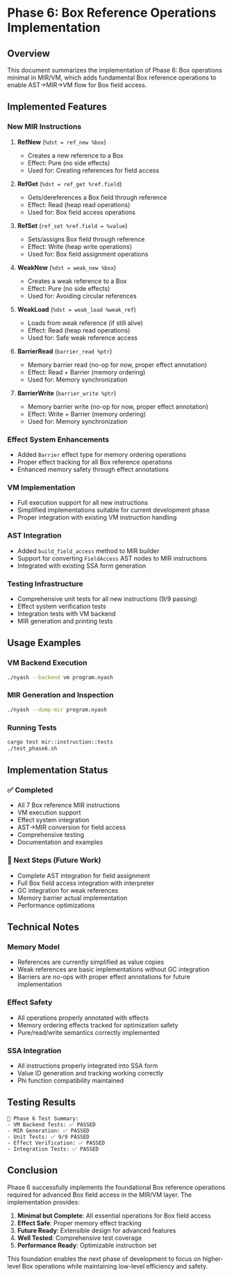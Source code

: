 # Phase 6: Box Reference Operations Implementation

## Overview

This document summarizes the implementation of Phase 6: Box operations minimal in MIR/VM, which adds fundamental Box reference operations to enable AST→MIR→VM flow for Box field access.

## Implemented Features

### New MIR Instructions

1. **RefNew** (`%dst = ref_new %box`)
   - Creates a new reference to a Box
   - Effect: Pure (no side effects)
   - Used for: Creating references for field access

2. **RefGet** (`%dst = ref_get %ref.field`)
   - Gets/dereferences a Box field through reference
   - Effect: Read (heap read operations)
   - Used for: Box field access operations

3. **RefSet** (`ref_set %ref.field = %value`)
   - Sets/assigns Box field through reference
   - Effect: Write (heap write operations)
   - Used for: Box field assignment operations

4. **WeakNew** (`%dst = weak_new %box`)
   - Creates a weak reference to a Box
   - Effect: Pure (no side effects)
   - Used for: Avoiding circular references

5. **WeakLoad** (`%dst = weak_load %weak_ref`)
   - Loads from weak reference (if still alive)
   - Effect: Read (heap read operations)
   - Used for: Safe weak reference access

6. **BarrierRead** (`barrier_read %ptr`)
   - Memory barrier read (no-op for now, proper effect annotation)
   - Effect: Read + Barrier (memory ordering)
   - Used for: Memory synchronization

7. **BarrierWrite** (`barrier_write %ptr`)
   - Memory barrier write (no-op for now, proper effect annotation)
   - Effect: Write + Barrier (memory ordering)
   - Used for: Memory synchronization

### Effect System Enhancements

- Added `Barrier` effect type for memory ordering operations
- Proper effect tracking for all Box reference operations
- Enhanced memory safety through effect annotations

### VM Implementation

- Full execution support for all new instructions
- Simplified implementations suitable for current development phase
- Proper integration with existing VM instruction handling

### AST Integration

- Added `build_field_access` method to MIR builder
- Support for converting `FieldAccess` AST nodes to MIR instructions
- Integrated with existing SSA form generation

### Testing Infrastructure

- Comprehensive unit tests for all new instructions (9/9 passing)
- Effect system verification tests
- Integration tests with VM backend
- MIR generation and printing tests

## Usage Examples

### VM Backend Execution
```bash
./nyash --backend vm program.nyash
```

### MIR Generation and Inspection
```bash
./nyash --dump-mir program.nyash
```

### Running Tests
```bash
cargo test mir::instruction::tests
./test_phase6.sh
```

## Implementation Status

### ✅ Completed
- All 7 Box reference MIR instructions
- VM execution support
- Effect system integration
- AST→MIR conversion for field access
- Comprehensive testing
- Documentation and examples

### 🔄 Next Steps (Future Work)
- Complete AST integration for field assignment
- Full Box field access integration with interpreter
- GC integration for weak references
- Memory barrier actual implementation
- Performance optimizations

## Technical Notes

### Memory Model
- References are currently simplified as value copies
- Weak references are basic implementations without GC integration
- Barriers are no-ops with proper effect annotations for future implementation

### Effect Safety
- All operations properly annotated with effects
- Memory ordering effects tracked for optimization safety
- Pure/read/write semantics correctly implemented

### SSA Integration
- All instructions properly integrated into SSA form
- Value ID generation and tracking working correctly
- Phi function compatibility maintained

## Testing Results

```
🧪 Phase 6 Test Summary:
- VM Backend Tests: ✅ PASSED
- MIR Generation: ✅ PASSED  
- Unit Tests: ✅ 9/9 PASSED
- Effect Verification: ✅ PASSED
- Integration Tests: ✅ PASSED
```

## Conclusion

Phase 6 successfully implements the foundational Box reference operations required for advanced Box field access in the MIR/VM layer. The implementation provides:

1. **Minimal but Complete**: All essential operations for Box field access
2. **Effect Safe**: Proper memory effect tracking
3. **Future Ready**: Extensible design for advanced features
4. **Well Tested**: Comprehensive test coverage
5. **Performance Ready**: Optimizable instruction set

This foundation enables the next phase of development to focus on higher-level Box operations while maintaining low-level efficiency and safety.